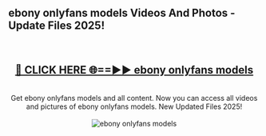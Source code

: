 <h2>ebony onlyfans models Videos And Photos - Update Files 2025!</h2>
<br>
<div align="center">
<h2><a href="https://linkcuts.com/hfmhzwbr" rel="nofollow">🔴 CLICK HERE 🌐==►► ebony onlyfans models</a></h2>
<br>
Get ebony onlyfans models and all content. Now you can access all videos and pictures of ebony onlyfans models. New Updated Files 2025!
<br>
<br>
<a href="https://linkcuts.com/hfmhzwbr" rel="nofollow" data-target="animated-image.originalLink"><img src="https://i.ibb.co.com/WyWwxjT/player-gif2.gif" alt="ebony onlyfans models" style="max-width: 100%; display: inline-block;" data-target="animated-image.originalImage"></a>
</div>
<br>